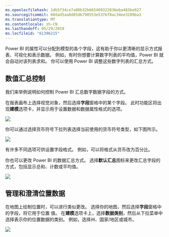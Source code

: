```yaml
---
ms.openlocfilehash: 1db5f34ce7a08b32b665409322836eba483be927
ms.sourcegitcommit: 60dad5aa0d85db790553e537bf8ac34ee3289ba3
ms.translationtype: MT
ms.contentlocale: zh-CN
ms.lasthandoff: 05/29/2019
ms.locfileid: "61396215"
---
```

Power BI 的属性可以分配到模型的各个字段，这有助于你以更清晰的显示方式报表、可视化和表示数据。 例如，有时你想要计算数字列表的平均值，Power BI 就会自动对该列表求和。 你可以使用 Power BI 调整这些数字列表的汇总方式。

## <a name="numeric-control-over-summarization"></a>数值汇总控制
我们来举例说明如何控制 Power BI 汇总数字数据字段的方式。

在报表画布上选择视觉对象，然后选择**字段**窗格中的某个字段。 此时功能区将出现**建模**选项卡，并显示用于设置数据和数据属性格式的选项。

![](media/3-11d-customize-summarization-categorization/3-11d_1.png)

你可以通过选择货币符号下拉列表选择当前使用的货币符号类型，如下图所示。

![](media/3-11d-customize-summarization-categorization/3-11d_2.png)

有许多不同选项可供设置字段格式。 例如，可以将格式从货币改为百分比。

你也可以更改 Power BI 的数据汇总方式。 选择**默认汇总**图标来更改汇总字段的方式，包括显示总和、计数或平均值。

![](media/3-11d-customize-summarization-categorization/3-11d_3.png)

## <a name="manage-and-clarify-your-location-data"></a>管理和澄清位置数据
在地图上绘制位置时，可以进行类似更改。 选择你的地图，然后选择**字段**窗格中的字段，将它用于位置  值。 在**建模**选项卡上，选择**数据类别**，然后从下拉菜单中选择表示你的位置数据的类别。 例如，选择州、国家/地区或城市。

![](media/3-11d-customize-summarization-categorization/3-11d_4.png)

